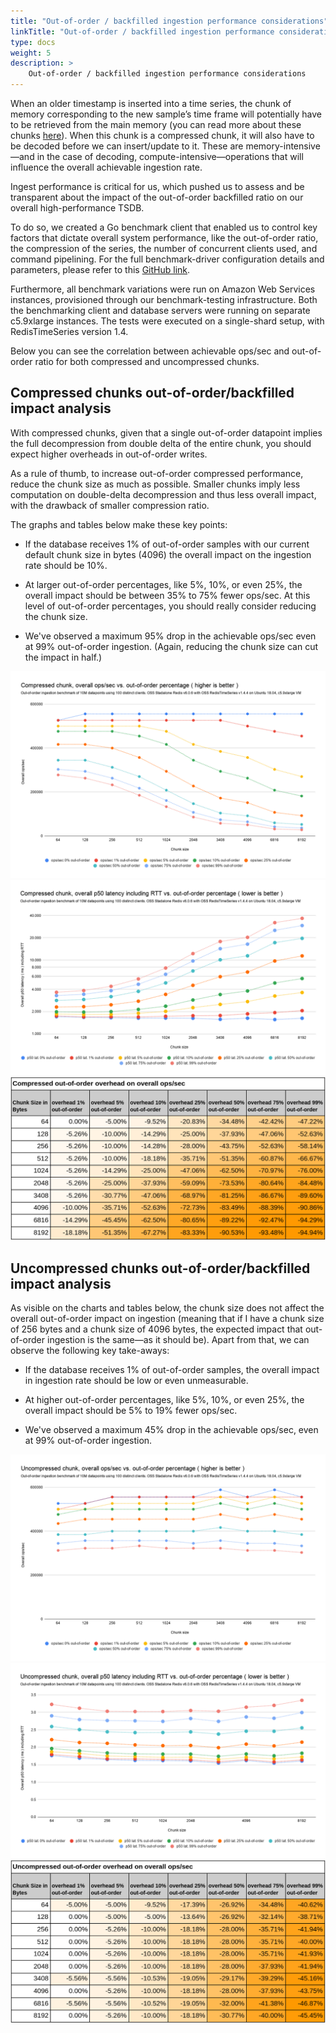 ```yaml
---
title: "Out-of-order / backfilled ingestion performance considerations"
linkTitle: "Out-of-order / backfilled ingestion performance considerations"
type: docs
weight: 5
description: >
    Out-of-order / backfilled ingestion performance considerations
---
```


When an older timestamp is inserted into a time series, the chunk of memory corresponding to the new sample’s time frame will potentially have to be retrieved from the main memory (you can read more about these chunks [here](https://redislabs.com/blog/redistimeseries-ga-making-4th-dimension-truly-immersive/)). When this chunk is a compressed chunk, it will also have to be decoded before we can insert/update to it. These are memory-intensive—and in the case of decoding, compute-intensive—operations that will influence the overall achievable ingestion rate. 


Ingest performance is critical for us, which pushed  us to assess and be transparent about the impact of the out-of-order backfilled ratio on our overall high-performance TSDB.


To do so, we created a Go benchmark client that enabled us to control key factors that dictate overall system performance, like the out-of-order ratio, the compression of the series, the number of concurrent clients used, and command pipelining. For the full benchmark-driver configuration details and parameters, please refer to this [GitHub link](https://github.com/RedisTimeSeries/redistimeseries-ooo-benchmark).


Furthermore, all benchmark variations were run on Amazon Web Services instances, provisioned through our benchmark-testing infrastructure. Both the benchmarking client and database servers were running on separate c5.9xlarge instances. The tests were executed on a single-shard setup, with RedisTimeSeries version 1.4.


Below you can see the correlation between achievable ops/sec and out-of-order ratio for both compressed and uncompressed chunks.


## Compressed chunks out-of-order/backfilled impact analysis

With compressed chunks, given that a single out-of-order datapoint implies the full decompression from double delta of the entire chunk, you should expect higher overheads in out-of-order writes. 

As a rule of thumb, to increase out-of-order compressed performance, reduce the chunk size as much as possible. Smaller chunks imply less computation on double-delta decompression and thus less overall impact, with the drawback of smaller compression ratio.

The graphs and tables below make these key points:

- If the database receives 1% of out-of-order samples with our current default chunk size in bytes (4096) the overall impact on the ingestion rate should be 10%.

- At larger out-of-order percentages, like 5%, 10%, or even 25%, the overall impact should be between 35% to 75% fewer ops/sec. At this level of out-of-order percentages, you should really consider reducing the chunk size.

- We've observed a maximum 95% drop in the achievable ops/sec even at 99% out-of-order ingestion. (Again, reducing the chunk size can cut the impact in half.)

<img src="images/compressed-overall-ops-sec-vs-out-of-order-percentage.png" alt="compressed-overall-ops-sec-vs-out-of-order-percentage"/>

<img src="images/compressed-overall-p50-lat-vs-out-of-order-percentage.png" alt="compressed-overall-p50-lat-vs-out-of-order-percentage"/>

<img src="images/compressed-out-of-order-overhead-table.png" alt="compressed-out-of-order-overhead-table"/>

## Uncompressed chunks out-of-order/backfilled impact analysis

As visible on the charts and tables below, the chunk size does not affect the overall out-of-order impact on ingestion (meaning that if I have a chunk size of 256 bytes and a chunk size of 4096 bytes, the expected impact that out-of-order ingestion is the same—as it should be). 
Apart from that, we can observe the following key take-aways:

- If the database receives 1% of out-of-order samples, the overall impact in ingestion rate should be low or even unmeasurable.

- At higher out-of-order percentages, like  5%, 10%, or even 25%, the overall impact should be 5% to 19% fewer ops/sec.

- We've observed a maximum 45% drop in the achievable ops/sec, even at 99% out-of-order ingestion.

<img src="images/uncompressed-overall-ops-sec-vs-out-of-order-percentage.png" alt="uncompressed-overall-ops-sec-vs-out-of-order-percentage"/>

<img src="images/uncompressed-overall-p50-lat-vs-out-of-order-percentage.png" alt="uncompressed-overall-p50-lat-vs-out-of-order-percentage"/>

<img src="images/uncompressed-out-of-order-overhead-table.png" alt="uncompressed-out-of-order-overhead-table"/>